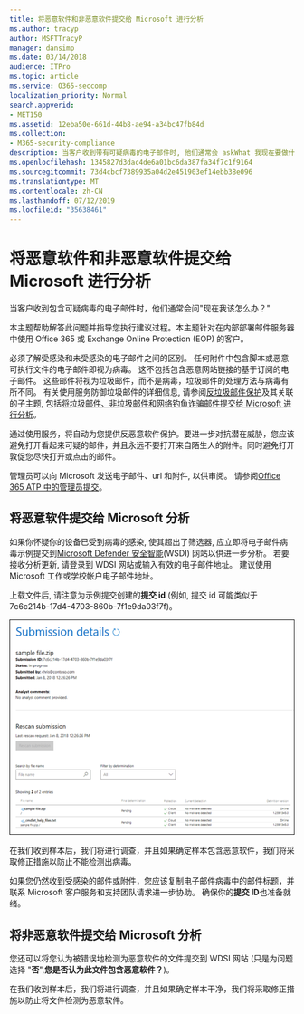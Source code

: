 ```yaml
---
title: 将恶意软件和非恶意软件提交给 Microsoft 进行分析
ms.author: tracyp
author: MSFTTracyP
manager: dansimp
ms.date: 03/14/2018
audience: ITPro
ms.topic: article
ms.service: O365-seccomp
localization_priority: Normal
search.appverid:
- MET150
ms.assetid: 12eba50e-661d-44b8-ae94-a34bc47fb84d
ms.collection:
- M365-security-compliance
description: 当客户收到带有可疑病毒的电子邮件时, 他们通常会 askWhat 我现在要做什么？
ms.openlocfilehash: 1345827d3dac4de6a01bc6da387fa34f7c1f9164
ms.sourcegitcommit: 73d4cbcf7389935a04d2e451903ef14ebb38e096
ms.translationtype: MT
ms.contentlocale: zh-CN
ms.lasthandoff: 07/12/2019
ms.locfileid: "35638461"
---
```

# <a name="submitting-malware-and-non-malware-to-microsoft-for-analysis"></a>将恶意软件和非恶意软件提交给 Microsoft 进行分析

当客户收到包含可疑病毒的电子邮件时，他们通常会问"现在我该怎么办？"
  
本主题帮助解答此问题并指导您执行建议过程。本主题针对在内部部署邮件服务器中使用 Office 365 或 Exchange Online Protection (EOP) 的客户。
  
必须了解受感染和未受感染的电子邮件之间的区别。 任何附件中包含脚本或恶意可执行文件的电子邮件即视为病毒。 这不包括包含恶意网站链接的基于订阅的电子邮件。 这些邮件将视为垃圾邮件，而不是病毒，垃圾邮件的处理方法与病毒有所不同。 有关使用服务防御垃圾邮件的详细信息, 请参阅[反垃圾邮件保护](anti-spam-and-anti-malware-protection.md)及其关联的子主题, 包括[将垃圾邮件、非垃圾邮件和网络钓鱼诈骗邮件提交给 Microsoft 进行分析](submit-spam-non-spam-and-phishing-scam-messages-to-microsoft-for-analysis.md)。 
  
通过使用服务，将自动为您提供反恶意软件保护。要进一步对抗潜在威胁，您应该避免打开看起来可疑的邮件，并且永远不要打开来自陌生人的附件。同时避免打开敦促您尽快打开或点击的邮件。

管理员可以向 Microsoft 发送电子邮件、url 和附件, 以供审阅。 请参阅[Office 365 ATP 中的管理员提交](admin-submission.md)。
  
## <a name="submitting-malware-to-microsoft-for-analysis"></a>将恶意软件提交给 Microsoft 分析

如果你怀疑你的设备已受到病毒的感染, 使其超出了筛选器, 应立即将电子邮件病毒示例提交到[Microsoft Defender 安全智能](https://www.microsoft.com/wdsi/filesubmission)(WSDI) 网站以供进一步分析。 若要接收分析更新, 请登录到 WDSI 网站或输入有效的电子邮件地址。 建议使用 Microsoft 工作或学校帐户电子邮件地址。 
  
上载文件后, 请注意为示例提交创建的**提交 id** (例如, 提交 id 可能类似于 7c6c214b-17d4-4703-860b-7f1e9da03f7f)。 
  
![Windows Defender 安全智能网站中的提交详细信息](media/EOP-Malware-Protection-Center.png)
  
在我们收到样本后，我们将进行调查，并且如果确定样本包含恶意软件，我们将采取修正措施以防止不能检测出病毒。
  
如果您仍然收到受感染的邮件或附件，您应该复制电子邮件病毒中的邮件标题，并联系 Microsoft 客户服务和支持团队请求进一步协助。 确保你的**提交 ID**也准备就绪。 
  
## <a name="submitting-non-malware-to-microsoft-for-analysis"></a>将非恶意软件提交给 Microsoft 分析

您还可以将您认为被错误地检测为恶意软件的文件提交到 WDSI 网站 (只是为问题选择 "**否**",**您是否认为此文件包含恶意软件？**)。
  
在我们收到样本后，我们将进行调查，并且如果确定样本干净，我们将采取修正措施以防止将文件检测为恶意软件。
  

